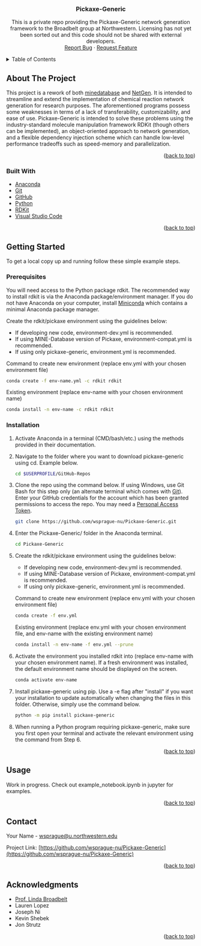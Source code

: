 <div id="top"></div>
<!--
*** Thanks for checking out the Best-README-Template. If you have a suggestion
*** that would make this better, please fork the repo and create a pull request
*** or simply open an issue with the tag "enhancement".
*** Don't forget to give the project a star!
*** Thanks again! Now go create something AMAZING! :D
-->



<!-- PROJECT SHIELDS -->
<!--
*** I'm using markdown "reference style" links for readability.
*** Reference links are enclosed in brackets [ ] instead of parentheses ( ).
*** See the bottom of this document for the declaration of the reference variables
*** for contributors-url, forks-url, etc. This is an optional, concise syntax you may use.
*** https://www.markdownguide.org/basic-syntax/#reference-style-links
-->



<!-- PROJECT LOGO -->

<h3 align="center">Pickaxe-Generic</h3>

  <p align="center">
    This is a private repo providing the Pickaxe-Generic network generation framework to the Broadbelt group at Northwestern.  Licensing has not yet been sorted out and this code should not be shared with external developers.
    <br />
    <a href="https://github.com/wsprague-nu/Pickaxe-Generic/issues">Report Bug</a>
    ·
    <a href="https://github.com/wsprague-nu/Pickaxe-Generic/issues">Request Feature</a>
  </p>
</div>



<!-- TABLE OF CONTENTS -->
<details>
  <summary>Table of Contents</summary>
  <ol>
    <li>
      <a href="#about-the-project">About The Project</a>
      <ul>
        <li><a href="#built-with">Built With</a></li>
      </ul>
    </li>
    <li>
      <a href="#getting-started">Getting Started</a>
      <ul>
        <li><a href="#prerequisites">Prerequisites</a></li>
        <li><a href="#installation">Installation</a></li>
      </ul>
    </li>
    <li><a href="#usage">Usage</a></li>
    <li><a href="#contributing">Contributing</a></li>
    <li><a href="#license">License</a></li>
    <li><a href="#contact">Contact</a></li>
    <li><a href="#acknowledgments">Acknowledgments</a></li>
  </ol>
</details>



<!-- ABOUT THE PROJECT -->
## About The Project

This project is a rework of both [minedatabase](https://pypi.org/project/minedatabase/) and [NetGen](https://github.com/BroadbeltLab/NetGen).  It is intended to streamline and extend the implementation of chemical reaction network generation for research purposes.
The aforementioned programs possess some weaknesses in terms of a lack of transferability, customizability, and ease of use.  Pickaxe-Generic is intended to solve these problems using the industry-standard molecule manipulation framework RDKit (though others can be implemented), an object-oriented approach to network generation, and a flexible dependency injection scheme which can handle low-level performance tradeoffs such as speed-memory and parallelization.

<p align="right">(<a href="#top">back to top</a>)</p>



### Built With

* [Anaconda](https://www.anaconda.com/)
* [Git](https://git-scm.com/)
* [GitHub](https://github.com/)
* [Python](https://www.python.org/)
* [RDKit](https://rdkit.org/)
* [Visual Studio Code](https://code.visualstudio.com/)

<p align="right">(<a href="#top">back to top</a>)</p>



<!-- GETTING STARTED -->
## Getting Started

To get a local copy up and running follow these simple example steps.

### Prerequisites

You will need access to the Python package rdkit.  The recommended way to install rdkit is via the Anaconda package/environment manager.  If you do not have Anaconda on your computer, install [Miniconda](https://docs.conda.io/en/latest/miniconda.html) which contains a minimal Anaconda package manager.

Create the rdkit/pickaxe environment using the guidelines below:

* If developing new code, environment-dev.yml is recommended.
* If using MINE-Database version of Pickaxe, environment-compat.yml is recommended.
* If using only pickaxe-generic, environment.yml is recommended.

Command to create new environment (replace env.yml with your chosen environment file)
```sh
conda create -f env-name.yml -c rdkit rdkit
```
Existing environment (replace env-name with your chosen environment name)
```sh
conda install -n env-name -c rdkit rdkit
```

### Installation

1. Activate Anaconda in a terminal (CMD/bash/etc.) using the methods provided in their documentation.
2. Navigate to the folder where you want to download pickaxe-generic using cd.  Example below.
   ```sh
   cd $USERPROFILE/GitHub-Repos
   ```
3. Clone the repo using the command below.  If using Windows, use Git Bash for this step only (an alternate terminal which comes with [Git](https://git-scm.com/)).  Enter your GitHub credentials for the account which has been granted permissions to access the repo.  You may need a [Personal Access Token](https://docs.github.com/en/authentication/keeping-your-account-and-data-secure/creating-a-personal-access-token#using-a-token-on-the-command-line).
   ```sh
   git clone https://github.com/wsprague-nu/Pickaxe-Generic.git
   ```
4. Enter the Pickaxe-Generic/ folder in the Anaconda terminal.
   ```sh
   cd Pickaxe-Generic
   ```
5. Create the rdkit/pickaxe environment using the guidelines below:

   * If developing new code, environment-dev.yml is recommended.
   * If using MINE-Database version of Pickaxe, environment-compat.yml is recommended.
   * If using only pickaxe-generic, environment.yml is recommended.

   Command to create new environment (replace env.yml with your chosen environment file)
   ```sh
   conda create -f env.yml
   ```
   Existing environment (replace env.yml with your chosen environment file, and env-name with the existing environment name)
   ```sh
   conda install -n env-name -f env.yml --prune
   ```
6. Activate the environment you installed rdkit into (replace env-name with your chosen environment name).  If a fresh environment was installed, the default environment name should be displayed on the screen.
   ```sh
   conda activate env-name
   ```
7. Install pickaxe-generic using pip.  Use a -e flag after "install" if you want your installation to update automatically when changing the files in this folder.  Otherwise, simply use the command below.
   ```sh
   python -m pip install pickaxe-generic
   ```
8. When running a Python program requiring pickaxe-generic, make sure you first open your terminal and activate the relevant environment using the command from Step 6.

<p align="right">(<a href="#top">back to top</a>)</p>



<!-- USAGE EXAMPLES -->
## Usage

Work in progress.  Check out example_notebook.ipynb in jupyter for examples.
<!--
This is an example of how pickaxe-generic may be used to obtain the heat of formation of an arbitrary molecule (for which the Benson groups exist in primary_groups).

   ```python
   import ngthermo.properties as prop

   smiles = 'CC1CC(=O)CC(=O)O1'
   Hf = prop.Hf(smiles) / 1000 # Hf provided in cal/mol
   print(f'Enthalpy of {smiles}: {Hf} kcal/mol)
   ```
-->

<p align="right">(<a href="#top">back to top</a>)</p>



<!-- CONTACT -->
## Contact

Your Name - wsprague@u.northwestern.edu

Project Link: [https://github.com/wsprague-nu/Pickaxe-Generic](https://github.com/wsprague-nu/Pickaxe-Generic)

<p align="right">(<a href="#top">back to top</a>)</p>



<!-- ACKNOWLEDGMENTS -->
## Acknowledgments

* [Prof. Linda Broadbelt](broadbelt.northwestern.edu)
* Lauren Lopez
* Joseph Ni
* Kevin Shebek
* Jon Strutz

<p align="right">(<a href="#top">back to top</a>)</p>



<!-- MARKDOWN LINKS & IMAGES -->
<!-- https://www.markdownguide.org/basic-syntax/#reference-style-links -->
[contributors-shield]: https://img.shields.io/github/contributors/wsprague-nu/Pickaxe-Generic.svg?style=for-the-badge
[contributors-url]: https://github.com/wsprague-nu/Pickaxe-Generic/graphs/contributors
[forks-shield]: https://img.shields.io/github/forks/wsprague-nu/Pickaxe-Generic.svg?style=for-the-badge
[forks-url]: https://github.com/wsprague-nu/Pickaxe-Generic/network/members
[stars-shield]: https://img.shields.io/github/stars/wsprague-nu/Pickaxe-Generic.svg?style=for-the-badge
[stars-url]: https://github.com/wsprague-nu/Pickaxe-Generic/stargazers
[issues-shield]: https://img.shields.io/github/issues/wsprague-nu/Pickaxe-Generic.svg?style=for-the-badge
[issues-url]: https://github.com/wsprague-nu/Pickaxe-Generic/issues
[license-shield]: https://img.shields.io/github/license/wsprague-nu/Pickaxe-Generic.svg?style=for-the-badge
[license-url]: https://github.com/wsprague-nu/Pickaxe-Generic/blob/master/LICENSE.txt
[linkedin-shield]: https://img.shields.io/badge/-LinkedIn-black.svg?style=for-the-badge&logo=linkedin&colorB=555
[product-screenshot]: images/screenshot.png